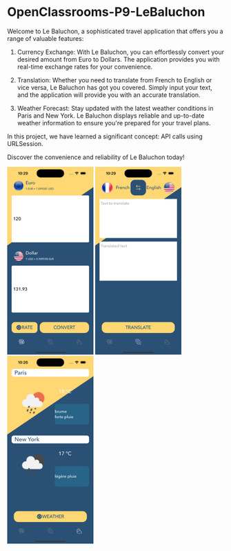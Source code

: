 # OpenClassrooms-P9-LeBaluchon

Welcome to Le Baluchon, a sophisticated travel application that offers you a range of valuable features:

1. Currency Exchange:
With Le Baluchon, you can effortlessly convert your desired amount from Euro to Dollars. The application provides you with real-time exchange rates for your convenience.

2. Translation:
Whether you need to translate from French to English or vice versa, Le Baluchon has got you covered. Simply input your text, and the application will provide you with an accurate translation.

3. Weather Forecast:
Stay updated with the latest weather conditions in Paris and New York. Le Baluchon displays reliable and up-to-date weather information to ensure you're prepared for your travel plans.

In this project, we have learned a significant concept: API calls using URLSession.

Discover the convenience and reliability of Le Baluchon today!

<span align="left">
  <img src="https://github.com/MickaeliOS/OpenClassrooms-P9-LeBaluchon/blob/master/Divers/Exchange.png" width="200">
</span>

<span align="center">
  <img src="https://github.com/MickaeliOS/OpenClassrooms-P9-LeBaluchon/blob/master/Divers/Traduction.png" width="200">
</span>

<span align="right">
  <img src="https://github.com/MickaeliOS/OpenClassrooms-P9-LeBaluchon/blob/master/Divers/Weather.png" width="200">
</span>
